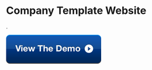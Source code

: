 # Company Template Website
.

[![alt text](image.png)](https://malakdevl.github.io/Project-One-Leon-Template/ "LIVE-DEMO")
